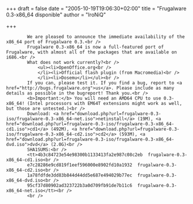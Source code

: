 
+++
draft = false
date = "2005-10-19T19:06:30+02:00"
title = "Frugalware 0.3-x86_64 disponible"
author = "IroNiQ"

+++

            We are pleased to announce the immediate availability of the x86_64 port of Frugalware 0.3.<br />
            Frugalware 0.3-x86_64 is now a full-featured port of Frugalware, with almost all of the packages that are available on i686.<br />
            What does not work currently?<br />
                <ul><li>OpenOffice.org<br />
                </li><li>Official flash plugin (from Macromedia)<br />
                </li><li>Dosemu</li></ul><br />
            If you can, please test it. If you find a bug, report to <a href="http://bugs.frugalware.org">us</a>. Please include as many details as possible in the bugreport! Thank you.<br />
            <b>Important:</b> You will need an AMD64 CPU to use 0.3-x86_64! (Intel processors with EM64T extensions might work as well, but those are untested.)<br />
            Download: <a href="download.php?url=frugalware-0.3-iso/frugalware-0.3-x86_64-net.iso">netinstall</a> (19M), <a href="download.php?url=frugalware-0.3-iso/frugalware-0.3-x86_64-cd1.iso">cd1</a> (492M), <a href="download.php?url=frugalware-0.3-iso/frugalware-0.3-x86_64-cd2.iso">cd2</a> (593M), <a href="download.php?url=frugalware-0.3-iso/frugalware-0.3-x86_64-dvd.iso">dvd</a> (2.0G)<br />
            SHA1SUMS:<br />
            <tt>4b3c84723e54e98300b1133413fa2e987c08c2eb  frugalware-0.3-x86_64-cd1.iso<br />
            e7c28286e9cd819f1eef596000e8902fd10a1932  frugalware-0.3-x86_64-cd2.iso<br />
            1a78fdfde3dd83b844d44dd5e687e494029b77ec  frugalware-0.3-x86_64-dvd.iso<br />
            95cf37d80902ad323722b3a0d709fb91de7b11c6  frugalware-0.3-x86_64-net.iso</tt><br />
            <br />
            
        